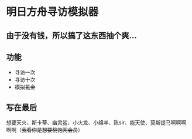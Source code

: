 # 明日方舟寻访模拟器

## 由于没有钱，所以搞了这东西抽个爽...

## 功能

- 寻访一次
- 寻访十次
- ~~模拟氪金~~

## 写在最后

想要天火、斯卡蒂、幽灵鲨、小火龙、小绵羊、陈sir、能天使、莫斯提马啊啊啊啊啊（~~我看你是想要桃饱网会员~~）